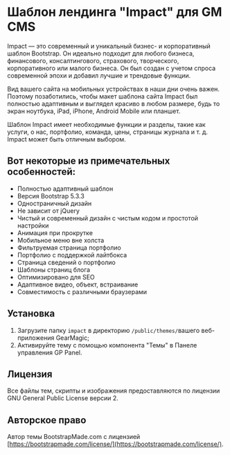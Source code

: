 # Шаблон лендинга "Impact" для GM CMS

Impact — это современный и уникальный бизнес- и корпоративный шаблон Bootstrap. Он идеально подходит для любого бизнеса, финансового, консалтингового, страхового, творческого, корпоративного или малого бизнеса. Он был создан с учетом спроса современной эпохи и добавил лучшие и трендовые функции.

Вид вашего сайта на мобильных устройствах в наши дни очень важен. Поэтому позаботились, чтобы макет шаблона сайта Impact был полностью адаптивным и выглядел красиво в любом размере, будь то экран ноутбука, iPad, iPhone, Android Mobile или планшет.

Шаблон Impact имеет необходимые функции и разделы, такие как услуги, о нас, портфолио, команда, цены, страницы журнала и т. д. Impact может быть отличным выбором.

## Вот некоторые из примечательных особенностей:
- Полностью адаптивный шаблон
- Версия Bootstrap 5.3.3
- Одностраничный дизайн
- Не зависит от jQuery
- Чистый и современный дизайн с чистым кодом и простотой настройки
- Анимация при прокрутке
- Мобильное меню вне холста
- Фильтруемая страница портфолио
- Портфолио с поддержкой лайтбокса
- Страница сведений о портфолио
- Шаблоны страниц блога
- Оптимизировано для SEO
- Адаптивное видео, объект, встраивание
- Совместимость с различными браузерами

## Установка
1. Загрузите папку `impact` в директорию `/public/themes/`вашего веб-приложения GearMagic;
2. Активируйте тему с помощью компонента "Темы" в Панеле управления GP Panel.

## Лицензия
Все файлы тем, скрипты и изображения предоставляются по лицензии GNU General Public License версии 2.

## Авторское право
Автор темы BootstrapMade.com с лицензией [https://bootstrapmade.com/license/](https://bootstrapmade.com/license/).
